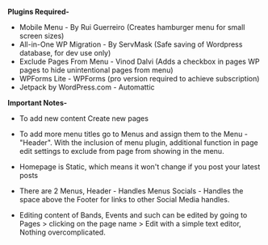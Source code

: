 **Plugins Required-**
* Mobile Menu - By Rui Guerreiro (Creates hamburger menu for small screen sizes)
* All-in-One WP Migration - By ServMask (Safe saving of Wordpress database, for dev use only)
* Exclude Pages From Menu - Vinod Dalvi (Adds a checkbox in pages WP pages to hide unintentional pages from menu)
* WPForms Lite - WPForms (pro version required to achieve subscription)
* Jetpack by WordPress.com - Automattic

**Important Notes-**
* To add new content Create new pages
* To add more menu titles go to Menus and assign them to the Menu - "Header".  With the inclusion of menu plugin, additional function in page edit settings to exclude from page from showing in the menu.
* Homepage is Static, which means it won't change if you post your latest posts
* There are 2 Menus, Header - Handles Menus
Socials - Handles the space above the Footer for links to other Social Media handles.
  
* Editing content of Bands, Events and such can be edited by going to Pages > clicking on the page name > 
  Edit with a simple text editor, Nothing overcomplicated.
